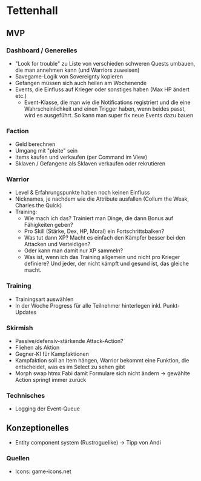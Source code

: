 # Tettenhall

## MVP

### Dashboard / Generelles

* "Look for trouble" zu Liste von verschieden schweren Quests umbauen, die man annehmen kann (und Warriors zuweisen)
* Savegame-Logik von Sovereignty kopieren
* Gefangen müssen sich auch heilen am Wochenende
* Events, die Einfluss auf Krieger oder sonstiges haben (Max HP ändert etc.)
    * Event-Klasse, die man wie die Notifications registriert und die eine Wahrscheinlichkeit und einen Trigger haben,
      wenn beides passt, wird es ausgeführt. So kann man super fix neue Events dazu bauen

### Faction

* Geld berechnen
* Umgang mit "pleite" sein
* Items kaufen und verkaufen (per Command im View)
* Sklaven / Gefangene als Sklaven verkaufen oder rekrutieren

### Warrior

* Level & Erfahrungspunkte haben noch keinen Einfluss
* Nicknames, je nachdem wie die Attribute ausfallen (Collum the Weak, Charles the Quick)
* Training:
    * Wie mach ich das? Trainiert man Dinge, die dann Bonus auf Fähigkeiten geben?
    * Pro Skill (Stärke, Dex, HP, Moral) ein Fortschrittsbalken?
    * Was tut dann XP? Macht es einfach den Kämpfer besser bei den Attacken und Verteidigen?
    * Oder kann man damit nur XP sammeln?
    * Was ist, wenn ich das Training allgemein und nicht pro Krieger definiere? Und jeder,
      der nicht kämpft und gesund ist, das gleiche macht.

### Training
* Trainingsart auswählen 
* In der Woche Progress für alle Teilnehmer hinterlegen inkl. Punkt-Updates

### Skirmish

* Passive/defensiv-stärkende Attack-Action?
* Fliehen als Aktion
* Gegner-KI für Kampfaktionen
* Kampfaktion soll an Item hängen, Warrior bekommt eine Funktion, die entscheidet, was es im Select zu sehen gibt
* Morph swap htmx Fabi damit Formulare sich nicht ändern → gewählte Action springt immer zurück

### Technisches

* Logging der Event-Queue

## Konzeptionelles

* Entity component system (Rustroguelike) -> Tipp von Andi

### Quellen

* Icons: game-icons.net
